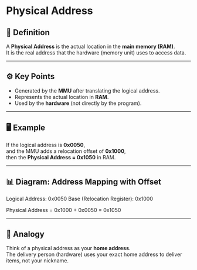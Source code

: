 # Physical Address

## 📖 Definition
A **Physical Address** is the actual location in the **main memory (RAM)**.  
It is the real address that the hardware (memory unit) uses to access data.

---

## ⚙️ Key Points
- Generated by the **MMU** after translating the logical address.
- Represents the actual location in **RAM**.
- Used by the **hardware** (not directly by the program).

---

## 🖥 Example
If the logical address is **0x0050**,  
and the MMU adds a relocation offset of **0x1000**,  
then the **Physical Address = 0x1050** in RAM.

---

## 📊 Diagram: Address Mapping with Offset

Logical Address: 0x0050
Base (Relocation Register): 0x1000

Physical Address = 0x1000 + 0x0050 = 0x1050


---

## 🔑 Analogy
Think of a physical address as your **home address**.  
The delivery person (hardware) uses your exact home address to deliver items, not your nickname.

